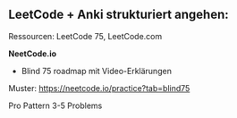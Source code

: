 ## LeetCode + Anki strukturiert angehen:

Ressourcen:
LeetCode 75, LeetCode.com

**NeetCode.io**
- Blind 75 roadmap mit Video-Erklärungen

Muster:
https://neetcode.io/practice?tab=blind75

Pro Pattern 3-5 Problems

